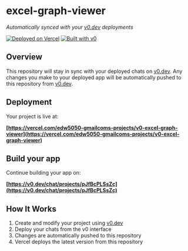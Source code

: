 # excel-graph-viewer

*Automatically synced with your [v0.dev](https://v0.dev) deployments*

[![Deployed on Vercel](https://img.shields.io/badge/Deployed%20on-Vercel-black?style=for-the-badge&logo=vercel)](https://vercel.com/edw5050-gmailcoms-projects/v0-excel-graph-viewer)
[![Built with v0](https://img.shields.io/badge/Built%20with-v0.dev-black?style=for-the-badge)](https://v0.dev/chat/projects/pJfBcPLSsZc)

## Overview

This repository will stay in sync with your deployed chats on [v0.dev](https://v0.dev).
Any changes you make to your deployed app will be automatically pushed to this repository from [v0.dev](https://v0.dev).

## Deployment

Your project is live at:

**[https://vercel.com/edw5050-gmailcoms-projects/v0-excel-graph-viewer](https://vercel.com/edw5050-gmailcoms-projects/v0-excel-graph-viewer)**

## Build your app

Continue building your app on:

**[https://v0.dev/chat/projects/pJfBcPLSsZc](https://v0.dev/chat/projects/pJfBcPLSsZc)**

## How It Works

1. Create and modify your project using [v0.dev](https://v0.dev)
2. Deploy your chats from the v0 interface
3. Changes are automatically pushed to this repository
4. Vercel deploys the latest version from this repository